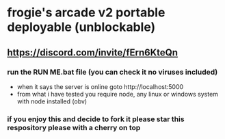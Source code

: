 # frogie's arcade v2 portable deployable (unblockable)

## https://discord.com/invite/fErn6KteQn

### run the RUN ME.bat file (you can check it no viruses included)

- when it says the server is online goto http://localhost:5000
- from what i have tested you require node, any linux or windows system with node installed (obv)

### if you enjoy this and decide to fork it please star this respository please with a cherry on top
